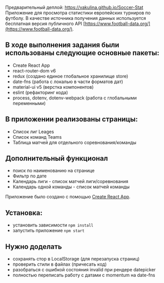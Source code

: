 Предварительный деплой: https://vakulina.github.io/Soccer-Stat
Приложение для просмотра статистики европейских турниров по футболу. В качестве источника получения данных используется бесплатная версия публичного API [https://www.football-data.org/](https://www.football-data.org/).

## В ходе выполнения задания были использованы следующие основные пакеты:
* Create React App
* react-router-dom v6 
* redux (создано единое глобальное хранилище store)
* date-fns (работа с локалью в части форматов дат)
* material-ui v5 (верстка компонентов)
* eslint (рефакторинг кода)
* process, dotenv, dotenv-webpack (работа с глобальными переменными)

## В приложении реализованы страницы: 
* Список лиг Leages 
* Список команд Teams
* Таблица матчей для отдельного соревнования/команды
  
## Дополнительный функционал
* поиск по наименованию на странице
* Фильтр по дате
* Календарь лиги - список матчей лиги/соревнования
* Календарь одной команды - список матчей команды
  
Приложение было создано с помощью [Create React App](https://github.com/facebook/create-react-app).

## Установка:
* установить зависимости  `npm install`
* запустить приложение  `npm start`

## Нужно доделать
* сохранять стор в LocalStorage (для перезапуска страниц)
* проверить стили в файлах (причесать код)
* разобраться с ошибкой состояния invalid при рендере datepicker
* полностью переписать работу с датами с momentum на date-fns

